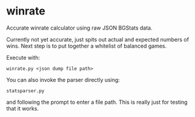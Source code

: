 # winrate
Accurate winrate calculator using raw JSON BGStats data.

Currently not yet accurate, just spits out actual and expected numbers of wins. Next step is to put together a whitelist of balanced games.

Execute with:

`winrate.py <json dump file path>`

You can also invoke the parser directly using:

`statsparser.py`

and following the prompt to enter a file path. This is really just for testing that it works.
